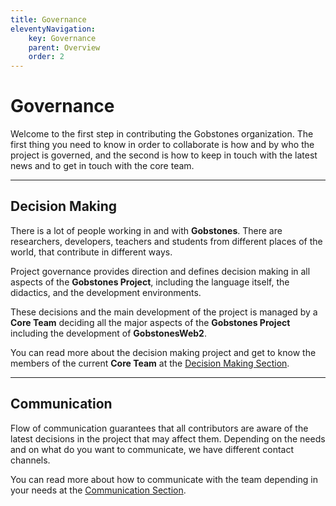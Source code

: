 ```yaml
---
title: Governance
eleventyNavigation:
    key: Governance
    parent: Overview
    order: 2
---
```

# Governance

Welcome to the first step in contributing the Gobstones organization.
The first thing you need to know in order to collaborate is how and by who the project is governed, and the second is how to keep in touch with the latest news and to get in touch with the core team.

---------------------------------------------------------------------

## Decision Making

There is a lot of people working in and with **Gobstones**. There are researchers, developers, teachers and students from different places of the world, that contribute in different ways.

Project governance provides direction and defines decision making in all aspects of the **Gobstones Project**, including the language itself, the didactics, and the development environments.

These decisions and the main development of the project is managed by a **Core Team** deciding all the major aspects of the **Gobstones Project** including the development of **GobstonesWeb2**.

You can read more about the decision making project and get to know the members of the current **Core Team** at the [Decision Making Section](./decision-making).

---------------------------------------------------------------------

## Communication

Flow of communication guarantees that all contributors are aware of the latest decisions in the project that may affect them. Depending on the needs and on what do you want to communicate, we have different contact channels.

You can read more about how to communicate with the team depending in your needs at the [Communication Section](./communication).
